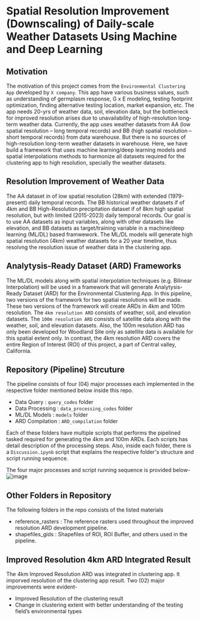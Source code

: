 # Spatial Resolution Improvement (Downscaling) of Daily-scale Weather Datasets Using Machine and Deep Learning 

## Motivation
The motivation of  this project comes from the `Environmental Clustering App` developed by `X company`. This app have various business values, such as understanding of germplasm response, G x E modeling, testing footprint optimization, finding alternative testing location, market expansion, etc. The app needs 20-yrs of weather data, soil, elevation data, but the bottleneck for improved resolution arises due to unavailability of high-resolution long-term weather data. Currently, the app uses weather datasets from AA (low spatial resolution – long temporal records) and BB (high spatial resolution – short temporal records) from data warehouse. But there is no sources of high-resolution long-term weather datasets in warehouse. Here, we have build a framework that uses machine learning/deep learning models and spatial interpolations methods to harmonize all datasets required for the clustering app to high resolution, specially the weather datasets.

## Resolution Improvement of Weather Data
The AA dataset in of low spatial resolution (28km) with extended (1979-present) daily temporal records. The BB historical weather datasets if of 4km and BB High-Resolution precipitation dataset if of 8km high spatial resolution, but with limited (2015-2023) daily temporal records. Our goal is to use AA datasets as input variables, along with other datasets like elevation, and BB datasets as target/training variable in a machine/deep learning (ML/DL) based framwework. The ML/DL models will generate high spatial resolution (4km) weather datasets for a 20 year timeline, thus resolvng the resolution issue of weather data in the clustering app. 

## Analytysis-Ready Dataset (ARD) Frameworks
The ML/DL models along with spatial interpolation techniques (e.g. Bilinear Interpolation) will be used in a framework that will generate Analytysis-Ready Dataset (ARD) for the Environmental Clustering App. In this pipeline, two versions of the framework for two spatial resolutions will be made. These two versions of the framework will create ARDs in 4km and 100m resolution. The `4km resolution ARD` consists of weather, soil, and elevation datasets. The `100m resolution ARD` consists of satellite data along with the weather, soil, and elevation datasets. Also, the 100m resolution ARD has only been developed for Woodland Site only as satellite data is available for this spatial extent only. In contrast, the 4km resolution ARD covers the entire Region of Interest (ROI) of this project, a part of Central valley, California.

## Repository (Pipeline) Strcuture
The pipeline consists of four (04) major processes each implemented in the respective folder mentioned below inside this repo.
   - Data Query : `query_codes` folder
   - Data Processing : `data_processing_codes` folder
   - ML/DL Models : `models` folder
   - ARD Compilation : `ARD_compilation` folder

Each of these folders have multiple scripts that performs the pipelined tasked required for generating the 4km and 100m ARDs. Each scripts has detail description of the processing steps. Also, inside each folder, there is a `Discussion.ipynb` script that explains the respective folder's structure and script running sequence. 

The four major processes and script running sequence is provided below-
![image](https://github.com/mdfahimhasan/data-pipeline-env-model/assets/77580408/3eb50b7b-ac4d-405c-a74f-30cf7226a9be)


## Other Folders in Repository
The following folders in the repo consists of the listed materials
- reference_rasters : The reference rasters used throughout the improved resolution ARD development pipeline.
- shapefiles_gids : Shapefiles of ROI, ROI Buffer, and others used in the pipeline.


## Improved Resolution 4km ARD Integrated Result
The 4km Improved Resolution ARD was integrated in clustering app. It imporved resolution of the clustering app result. Two (02) major improvements were evident-
- Improved Resolution of the clustering result
- Change in clustering extent with better understanding of the testing field’s environmental types





